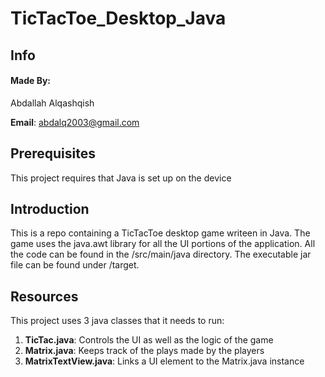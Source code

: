# TicTacToe_Desktop_Java

## Info
#### Made By: 
Abdallah Alqashqish

__Email__: abdalq2003@gmail.com




## Prerequisites

This project requires that Java is set up on the device

## Introduction

This is a repo containing a TicTacToe desktop game writeen in Java. The game uses the java.awt library for all the UI portions of the application. All the code can be found in the /src/main/java directory. The executable jar file can be found under /target.

## Resources

This project uses 3 java classes that it needs to run:

1. __TicTac.java__: Controls the UI as well as the logic of the game
2. __Matrix.java__: Keeps track of the plays made by the players
3. __MatrixTextView.java__: Links a UI element to the Matrix.java instance
